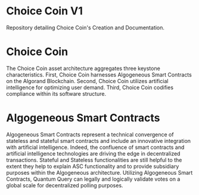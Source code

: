 # Choice Coin V1
Repository detailing Choice Coin's Creation and Documentation.

# Choice Coin
The Choice Coin asset architecture aggregates three keystone characteristics. First, Choice Coin harnesses Algogeneous Smart Contracts on the Algorand Blockchain. Second, Choice Coin utilizes artificial intelligence for optimizing user demand. Third, Choice Coin codifies compliance within its software structure.

# Algogeneous Smart Contracts

Algogeneous Smart Contracts represent a technical convergence of stateless and stateful smart contracts and include an innovative integration with artificial intelligence. Indeed, the confluence of smart contracts and artificial intelligence technologies are driving the edge in decentralized transactions. Stateful and Stateless functionalities are still helpful to the extent they help to explain ASC functionality and to provide subsidiary purposes within the Algogeneous architecture. Utilizing Algogeneous Smart Contracts, Quantum Query can legally and logically validate votes on a global scale for decentralized polling purposes.
